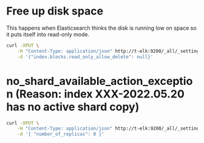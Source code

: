 # Free up disk space
This happens when Elasticsearch thinks the disk is running low on space so it puts itself into read-only mode.
```bash
curl -XPUT \
    -H "Content-Type: application/json" http://t-elk:9200/_all/_settings \
    -d '{"index.blocks.read_only_allow_delete": null}'
```

# no_shard_available_action_exception (Reason: index XXX-2022.05.20 has no active shard copy)
```bash
curl -XPUT \
    -H "Content-Type: application/json" http://t-elk:9200/_all/_settings \
    -d '{ "number_of_replicas": 0 }'
```